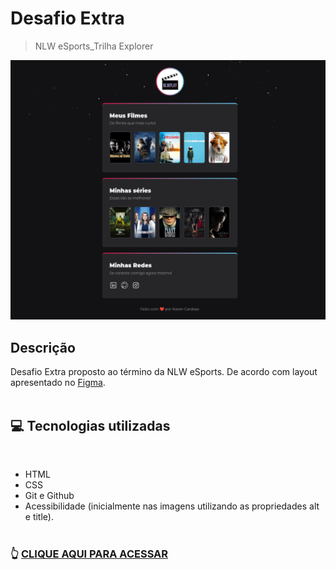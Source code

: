 # Desafio Extra

> NLW eSports_Trilha Explorer

![preview](.github/preview.png)

## Descrição

Desafio Extra proposto ao término da NLW eSports. De acordo com layout apresentado no [Figma](<https://www.figma.com/file/WY9PWMKA370Ci96EdkDzpe/NLW-eSports---Desafio-Extra-(Copy)?node-id=79%3A2502>).<br><br>

## 💻 Tecnologias utilizadas

<br>

- HTML
- CSS
- Git e Github
- Acessibilidade (inicialmente nas imagens utilizando as propriedades alt e title).<br><br>

### 👆 [CLIQUE AQUI PARA ACESSAR](https://karen-cardoso.github.io/nlw_extra/)
